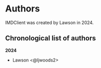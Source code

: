 # Authors

IMDClient was created by Lawson in 2024.


<!-- All contributing authors are listed in this file below.
The repository history at https://github.com/becksteinlab/imdclient
and the CHANGELOG show individual code contributions. -->

## Chronological list of authors

<!--
The rules for this file:
  * Authors are sorted chronologically, earliest to latest
  * Please format it each entry as "Preferred name <GitHub username>"
  * Your preferred name is whatever you wish to go by --
    it does *not* have to be your legal name!
  * Please start a new section for each new year
  * Don't ever delete anything
-->

**2024**
- Lawson <@ljwoods2>